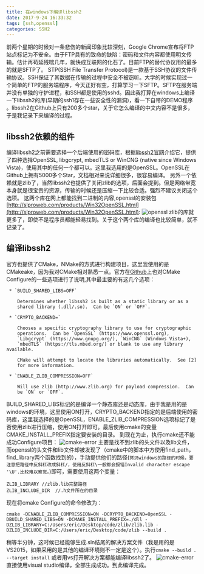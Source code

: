 ```yaml
---
title: 在windows下编译libssh2
date: 2017-9-24 16:33:32
tags: [ssh,openssl]
categories: SSH2
---
```

前两个星期的时候对一条悲伤的新闻印象比较深刻，Google Chrome宣布将FTP站点标记为不安全。由于FTP具有的致命的缺陷：密码和文件内容都使用明文传输。估计再苟延残喘几年，就快成互联网的化石了。目前FTP的替代协议用的最多的就是SFTP了。
STP(SSH File Transfer Protocol)是一款基于SSH协议的文件传输协议。SSH保证了其数据在传输的过程中安全不被窃听。大学的时候实现过一个简单的FTP的服务端程序，今天正好有空，打算学习一下SFTP。SFTP在服务端并没有单独的守护进程，和SSH都是使用的sshd。因此我打算在windows上编译一下libssh2的库(早期的ssh1存在一些安全性的漏洞)，看一下自带的DEMO程序 。libssh2在Github上只有200多个star，关于它怎么编译的中文内容不是很多，于是我记录下来编译的过程。<!--more-->
## libssh2依赖的组件
编译libssh2之前需要选择一个后端使用的密码库，根据[libssh2官网](https://www.libssh2.org/)介绍它，提供了四种选择OpenSSL, libgcrypt, mbedTLS or WinCNG (native since Windows Vista)，使用其中的任何一个都可以。这里我选用的是OpenSSL。OpenSSL在Github上拥有5000多个Star，文档相对来说详细很多，很容易编译。
另外一个依赖就是zlib了，当然libssh2也提供了关闭zlib的选项，后面会提到。但是网络带宽本身就是很宝贵的资源，传输的时候还是压缩一下比较合适。强烈不建议关闭这个选项。
这两个库在网上都能找到二进制的内容,openssl的安装包[http://slproweb.com/products/Win32OpenSSL.html](http://slproweb.com/products/Win32OpenSSL.html):
![openssl](http://bos.ilovecpp.com/build-libssh2/Win32OpenSSL.png)
zlib的库就更多了，即使不是程序员都能轻易找到。关于这个两个库的编译也比较简单，就不记录了。
## 编译libssh2
官方也提供了CMake，NMake的方式进行构建项目，这里我使用的是CMakeake，因为我对CMake相对熟悉一点。官方在[Github](https://github.com/libssh2/libssh2/blob/master/docs/INSTALL_CMAKE)上也对CMake Configure的一些选项进行了说明,其中最主要的有这几个选项：
```
 * `BUILD_SHARED_LIBS=OFF`

    Determines whether libssh2 is built as a static library or as a
    shared library (.dll/.so).  Can be `ON` or `OFF`.

 * `CRYPTO_BACKEND=`

    Chooses a specific cryptography library to use for cryptographic
    operations.  Can be `OpenSSL` (https://www.openssl.org),
    `Libgcrypt` (https://www.gnupg.org/), `WinCNG` (Windows Vista+),
    `mbedTLS` (https://tls.mbed.org/) or blank to use any library available.

    CMake will attempt to locate the libraries automatically.  See [2]
    for more information.

 * `ENABLE_ZLIB_COMPRESSION=OFF`

    Will use zlib (http://www.zlib.org) for payload compression.  Can
    be `ON` or `OFF`.
```
BUILD_SHARED_LIBS标记的是编译一个静态库还是动态库，由于我是用的是windows的环境，这里使用ON打开，CRYPTO_BACKEND指定的是后端使用的密码库，这里我选择的是OpenSSL，ENABLE_ZLIB_COMPRESSION选项标记了是否使用zlib进行压缩，使用ON打开即可。最后使用cmake的变量CMAKE_INSTALL_PREFIX指定要安装的目录。
到现在为止，执行cmake还不能成功Configure项目：
![cmake-error](http://bos.ilovecpp.com/build-libssh2/cmake-error.png)
主要是找不到zlib的头文件以及lib文件，而openssl的头文件和lib文件却被发现了（cmake中的脚本中方使用find_path，find_library两个函数找到的），手动提供他们的路径(`拷贝windows的路径的时候，要注意把路径中反斜杠改成斜杠/，使用反斜杠\一般都会报错Invalid character escape '\U'.比较难以察觉。`)即可，需要使用这两个变量：
```
ZLIB_LIBRARY //zlib.lib完整路径
ZLIB_INCLUDE_DIR  //.h文件所在的目录
```
现在将cmake Configure的命令修改为：
```
cmake -DENABLE_ZLIB_COMPRESSION=ON -DCRYPTO_BACKEND=OpenSSL -DBUILD_SHARED_LIBS=ON -DCMAKE_INSTALL_PREFIX=./dll -DZLIB_LIBRARY=C:/Users/eric/Desktop/code/zlib/zlib.lib -DZLIB_INCLUDE_DIR=C:/Users/eric/Desktop/code/zlib --build .
```
稍等半分钟，这时候已经能够生成.sln结尾的解决方案文件（我是用的是VS2015，如果采用的是其他的编译环境则不一定是这个）。执行`cmake --build . --target install` 或者用vs打开解决方案都能编译libssh2了。
![cmake-error](http://bos.ilovecpp.com/build-libssh2/success.png)
直接使用visual studio编译，全部生成成功。到此编译完成。
